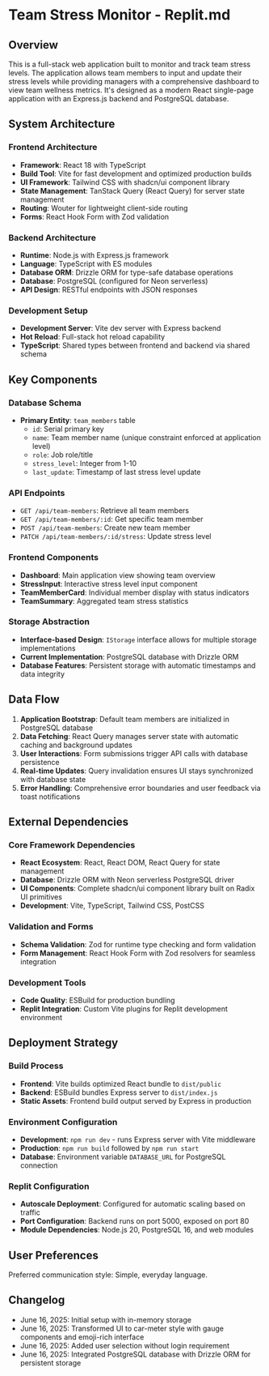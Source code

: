 # Team Stress Monitor - Replit.md

## Overview

This is a full-stack web application built to monitor and track team stress levels. The application allows team members to input and update their stress levels while providing managers with a comprehensive dashboard to view team wellness metrics. It's designed as a modern React single-page application with an Express.js backend and PostgreSQL database.

## System Architecture

### Frontend Architecture
- **Framework**: React 18 with TypeScript
- **Build Tool**: Vite for fast development and optimized production builds
- **UI Framework**: Tailwind CSS with shadcn/ui component library
- **State Management**: TanStack Query (React Query) for server state management
- **Routing**: Wouter for lightweight client-side routing
- **Forms**: React Hook Form with Zod validation

### Backend Architecture
- **Runtime**: Node.js with Express.js framework
- **Language**: TypeScript with ES modules
- **Database ORM**: Drizzle ORM for type-safe database operations
- **Database**: PostgreSQL (configured for Neon serverless)
- **API Design**: RESTful endpoints with JSON responses

### Development Setup
- **Development Server**: Vite dev server with Express backend
- **Hot Reload**: Full-stack hot reload capability
- **TypeScript**: Shared types between frontend and backend via shared schema

## Key Components

### Database Schema
- **Primary Entity**: `team_members` table
  - `id`: Serial primary key
  - `name`: Team member name (unique constraint enforced at application level)
  - `role`: Job role/title
  - `stress_level`: Integer from 1-10
  - `last_update`: Timestamp of last stress level update

### API Endpoints
- `GET /api/team-members`: Retrieve all team members
- `GET /api/team-members/:id`: Get specific team member
- `POST /api/team-members`: Create new team member
- `PATCH /api/team-members/:id/stress`: Update stress level

### Frontend Components
- **Dashboard**: Main application view showing team overview
- **StressInput**: Interactive stress level input component
- **TeamMemberCard**: Individual member display with status indicators
- **TeamSummary**: Aggregated team stress statistics

### Storage Abstraction
- **Interface-based Design**: `IStorage` interface allows for multiple storage implementations
- **Current Implementation**: PostgreSQL database with Drizzle ORM
- **Database Features**: Persistent storage with automatic timestamps and data integrity

## Data Flow

1. **Application Bootstrap**: Default team members are initialized in PostgreSQL database
2. **Data Fetching**: React Query manages server state with automatic caching and background updates
3. **User Interactions**: Form submissions trigger API calls with database persistence
4. **Real-time Updates**: Query invalidation ensures UI stays synchronized with database state
5. **Error Handling**: Comprehensive error boundaries and user feedback via toast notifications

## External Dependencies

### Core Framework Dependencies
- **React Ecosystem**: React, React DOM, React Query for state management
- **Database**: Drizzle ORM with Neon serverless PostgreSQL driver
- **UI Components**: Complete shadcn/ui component library built on Radix UI primitives
- **Development**: Vite, TypeScript, Tailwind CSS, PostCSS

### Validation and Forms
- **Schema Validation**: Zod for runtime type checking and form validation
- **Form Management**: React Hook Form with Zod resolvers for seamless integration

### Development Tools
- **Code Quality**: ESBuild for production bundling
- **Replit Integration**: Custom Vite plugins for Replit development environment

## Deployment Strategy

### Build Process
- **Frontend**: Vite builds optimized React bundle to `dist/public`
- **Backend**: ESBuild bundles Express server to `dist/index.js`
- **Static Assets**: Frontend build output served by Express in production

### Environment Configuration
- **Development**: `npm run dev` - runs Express server with Vite middleware
- **Production**: `npm run build` followed by `npm run start`
- **Database**: Environment variable `DATABASE_URL` for PostgreSQL connection

### Replit Configuration
- **Autoscale Deployment**: Configured for automatic scaling based on traffic
- **Port Configuration**: Backend runs on port 5000, exposed on port 80
- **Module Dependencies**: Node.js 20, PostgreSQL 16, and web modules

## User Preferences

Preferred communication style: Simple, everyday language.

## Changelog

- June 16, 2025: Initial setup with in-memory storage
- June 16, 2025: Transformed UI to car-meter style with gauge components and emoji-rich interface
- June 16, 2025: Added user selection without login requirement
- June 16, 2025: Integrated PostgreSQL database with Drizzle ORM for persistent storage